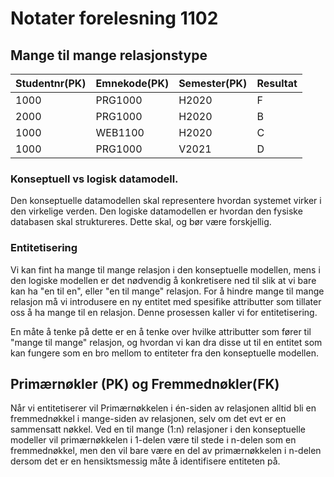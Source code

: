 # Notater forelesning 1102

## Mange til mange relasjonstype

| Studentnr(PK) | Emnekode(PK) | Semester(PK) | Resultat | 
| --------- | -------- | -------- | -------- |
| 1000 | PRG1000 | H2020 | F |
| 2000 | PRG1000 | H2020 | B |
| 1000 | WEB1100 | H2020 | C |
| 1000 | PRG1000 | V2021 | D |

### Konseptuell vs logisk datamodell. 
Den konseptuelle datamodellen skal representere hvordan systemet virker i den virkelige verden. 
Den logiske datamodellen er hvordan den fysiske databasen skal struktureres. Dette skal, og bør være forskjellig. 


### Entitetisering
Vi kan fint ha mange til mange relasjon i den konseptuelle modellen, mens i den logiske modellen er det nødvendig å konkretisere ned til slik at vi bare kan ha "en til en", eller "en til mange" relasjon.
For å hindre mange til mange relasjon må vi introdusere en ny entitet med spesifike attributter som tillater oss å ha mange til en relasjon. Denne prosessen kaller vi for entitetisering. 

En måte å tenke på dette er en å tenke over hvilke attributter som fører til "mange til mange" relasjon, og hvordan vi kan dra disse ut til en entitet som kan fungere som en bro mellom to entiteter fra den konseptuelle modellen. 


## Primærnøkler (PK) og Fremmednøkler(FK)
Når vi entitetiserer vil Primærnøkkelen i én-siden av relasjonen alltid bli en fremmednøkkel i mange-siden av relasjonen, selv om det evt er en sammensatt nøkkel. 
Ved en til mange (1:n) relasjoner i den konseptuelle modeller vil primærnøkkelen i 1-delen være til stede i n-delen som en fremmednøkkel, men den vil bare være en del av primærnøkkelen i n-delen dersom det er en hensiktsmessig måte å identifisere entiteten på. 